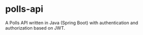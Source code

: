 # polls-api
A Polls API written in Java (Spring Boot) with authentication and authorization based on JWT.

